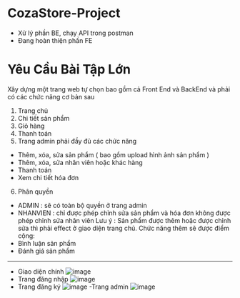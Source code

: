 # CozaStore-Project
- Xử lý phần BE, chạy API trong postman
- Đang hoàn thiện phần FE
# Yêu Cầu Bài Tập Lớn
Xây dựng một trang web tự chọn bao gồm cả Front End và BackEnd và phải có các chức năng cơ bản
sau
1) Trang chủ
2) Chi tiết sản phẩm
3) Giỏ hàng
4) Thanh toán
5) Trang admin phải đầy đủ các chức năng
- Thêm, xóa, sửa sản phẩm ( bao gồm upload hình ảnh sản phẩm )
- Thêm, xóa, sửa nhân viên hoặc khác hàng
- Thanh toán
- Xem chi tiết hóa đơn
6) Phân quyền
- ADMIN : sẽ có toàn bộ quyền ở trang admin
- NHANVIEN : chỉ được phép chỉnh sửa sản phẩm và hóa đơn không được phép chỉnh sửa
nhân viên
Lưu ý : Sản phẩm được thêm hoặc được chỉnh sửa thì phải effect ở giao diện trang chủ.
Chức năng thêm sẽ được điểm cộng:
- Bình luận sản phẩm
- Đánh giá sản phẩm
----------------------------------------------------
- Giao diện chính
![image](https://github.com/idiotman-2212/CozaStore-Project/assets/82036270/7b3192c1-3b3a-4c90-a6fd-165a976025bd)
- Trang đăng nhập
![image](https://github.com/idiotman-2212/CozaStore-Project/assets/82036270/e9b3dcab-2b01-4b6f-b0e4-f6f3209f9e11)
- Trang đăng ký
![image](https://github.com/idiotman-2212/CozaStore-Project/assets/82036270/e0324cf3-3619-466f-a954-e5bd7c973c2b)
-Trang admin
![image](https://github.com/idiotman-2212/CozaStore-Project/assets/82036270/6fc38b02-e12c-4b91-8e29-016f53579792)

